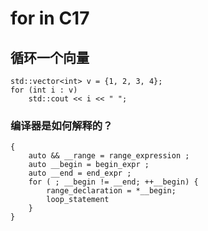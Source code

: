 

# for in C17

## 循环一个向量

    std::vector<int> v = {1, 2, 3, 4};
    for (int i : v)
        std::cout << i << " ";

### 编译器是如何解释的？

    {        
        auto && __range = range_expression ; 
        auto __begin = begin_expr ;
        auto __end = end_expr ;
        for ( ; __begin != __end; ++__begin) { 
            range_declaration = *__begin; 
            loop_statement 
        } 
    }

